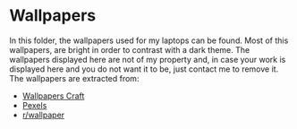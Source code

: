 # Wallpapers
In this folder, the wallpapers used for my laptops can be found. Most of
this wallpapers, are bright in order to contrast with a dark theme. The wallpapers
displayed here are not of my property and, in case your work is displayed here and you
do not want it to be, just contact me to remove it. The wallpapers are extracted from:

- [Wallpapers Craft](https://wallpaperscraft.com)
- [Pexels](https://www.pexels.com/search/4k%20wallpaper/)
- [r/wallpaper](https://www.reddit.com/r/wallpaper)
